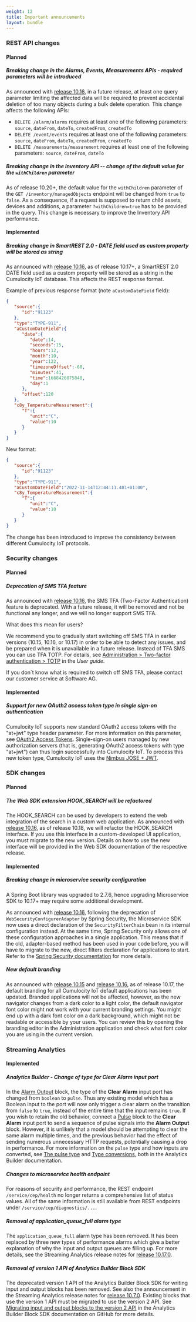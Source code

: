 ```yaml
---
weight: 12
title: Important announcements
layout: bundle
---
```


### REST API changes

#### Planned

##### Breaking change in the Alarms, Events, Measurements APIs - required parameters will be introduced

As announced with [release 10.16](/release-10-16-0/announcements-10-16-0), in a future release, at least one query parameter limiting the affected data will be required to prevent accidental deletion of too many objects during a bulk delete operation.
This change affects the following APIs:

* `DELETE /alarm/alarms` requires at least one of the following parameters: `source`, `dateFrom`, `dateTo`, `createdFrom`, `createdTo`
* `DELETE /event/events` requires at least one of the following parameters: `source`, `dateFrom`, `dateTo`, `createdFrom`, `createdTo`
* `DELETE /measurements/measurement` requires at least one of the following parameters: `source`, `dateFrom`, `dateTo`


##### Breaking change in the Inventory API -- change of the default value for the `withChildren` parameter

As of release 10.20+, the default value for the `withChildren` parameter of the `GET /inventory/managedObjects` endpoint will be changed from `true` to `false`.
As a consequence, if a request is supposed to return child assets, devices and additions, a parameter `?withChildren=true` has to be provided in the query.
This change is necessary to improve the Inventory API performance.

#### Implemented

##### Breaking change in SmartREST 2.0 - DATE field used as custom property will be stored as string

As announced with [release 10.16](/release-10-16-0/announcements-10-16-0), as of release 10.17+, a SmartREST 2.0 DATE field used as a custom property will be stored as a string in the Cumulocity IoT database.
This affects the REST response format.

Example of previous response format (note `aCustomDateField` field):

```json
{
   "source":{
      "id":"91123"
   },
   "type":"TYPE-911",
   "aCustomDateField":{
      "date":{
         "date":14,
         "seconds":15,
         "hours":12,
         "month":10,
         "year":122,
         "timezoneOffset":-60,
         "minutes":41,
         "time":1668426075840,
         "day":1
      },
      "offset":120
   },
   "c8y_TemperatureMeasurement":{
      "T":{
         "unit":"C",
         "value":10
      }
   }
}
```

New format:

```json
{
   "source":{
      "id":"91123"
   },
   "type":"TYPE-911",
   "aCustomDateField":"2022-11-14T12:44:11.481+01:00",
   "c8y_TemperatureMeasurement":{
      "T":{
         "unit":"C",
         "value":10
      }
   }
}
```
The change has been introduced to improve the consistency between different Cumulocity IoT protocols.

### Security changes

#### Planned

##### Deprecation of SMS TFA feature

As announced with [release 10.16](/release-10-16-0/announcements-10-16-0), the SMS TFA (Two-Factor Authentication) feature is deprecated. With a future release, it will be removed and not be functional any longer, and we will no longer support SMS TFA.

What does this mean for users?

We recommend you to gradually start switching off SMS TFA in earlier versions (10.15, 10.16, or 10.17) in order to be able to detect any issues, and be prepared when it is unavailable in a future release. Instead of TFA SMS you can use TFA TOTP. For details, see [Administration > Two-factor authentication > TOTP](https://cumulocity.com/guides/10.17.0/users-guide/administration/#totp-google-authenticator) in the *User guide*.

If you don´t know what is required to switch off SMS TFA, please contact our customer service at Software AG.

#### Implemented

##### Support for new OAuth2 access token type in single sign-on authentication

Cumulocity IoT supports new standard OAuth2 access tokens with the "at+jwt" type header parameter. For more information on this parameter, see [OAuth2 Access Tokens](https://datatracker.ietf.org/doc/html/rfc9068#name-header).
Single-sign-on users managed by new authorization servers (that is, generating OAuth2 access tokens with type "at+jwt") can thus login successfully into Cumulocity IoT.
To process this new token type, Cumulocity IoT uses the [Nimbus JOSE + JWT](https://connect2id.com/products/nimbus-jose-jwt).

### SDK changes

#### Planned

##### The Web SDK extension HOOK_SEARCH will be refactored

The HOOK_SEARCH can be used by developers to extend the web integration of the search in a custom web application. As announced with [release 10.16](/release-10-16-0/announcements-10-16-0), as of release 10.18, we will refactor the HOOK_SEARCH interface. If you use this interface in a custom-developed UI application, you must migrate to the new version. Details on how to use the new interface will be provided in the Web SDK documentation of the respective release.

#### Implemented

##### Breaking change in microservice security configuration

A Spring Boot library was upgraded to 2.7.6, hence upgrading Microservice SDK to 10.17+ may require some additional development.

As announced with [release 10.16](/release-10-16-0/announcements-10-16-0), following the deprecation of `WebSecurityConfigurerAdapter` by Spring Security, the Microservice SDK now uses a direct declaration of the `SecurityFilterChain` bean in its internal configuration instead. At the same time, Spring Security
only allows one of these configuration approaches in a single application. This means that if the old,
adapter-based method has been used in your code before, you will have to migrate to the new, direct filters
declaration for applications to start. Refer to the [Spring Security documentation](https://docs.spring.io/spring-security/reference/5.8/migration/servlet/config.html#_stop_using_websecurityconfigureradapter) for more details.

##### New default branding

As announced with [release 10.15](/release-10-15-0/announcements-10-15-0) and [release 10.16](/release-10-16-0/announcements-10-16-0), as of release 10.17, the default branding for all Cumulocity IoT default applications has been updated. Branded applications will not be affected, however, as the new navigator changes from a dark color to a light color, the default navigator font color might not work with your current branding settings. You might end up with a dark font color on a dark background, which might not be readable or accessible by your users. You can review this by opening the branding editor in the Administration application and check what font color you are using in the current version.

### Streaming Analytics

#### Implemented

##### Analytics Builder - Change of type for Clear Alarm input port

In the [Alarm Output](https://documentation.softwareag.com/pab/10.17.0/en/webhelp/pab-webhelp/index.html#page/pab-webhelp%2Fre_AnaBui_block_reference_Output_CreateAlarm.html) block,
the type of the **Clear Alarm** input port has changed from `boolean` to `pulse`.
Thus any existing model which has a Boolean input to the port will now only trigger a clear alarm on the transition
from `false` to `true`, instead of the entire time that the input remains `true`.
If you wish to retain the old behavior, connect a
[Pulse](https://documentation.softwareag.com/pab/10.17.0/en/webhelp/pab-webhelp/index.html#page/pab-webhelp%2Fre_AnaBui_block_reference_Flow_Manipulation_Pulse.html)
block to the **Clear Alarm** input port to send a sequence of pulse signals into the **Alarm Output** block.
However, it is unlikely that a model should be attempting to clear the same alarm multiple times,
and the previous behavior had the effect of sending numerous unnecessary HTTP requests, potentially causing a drop in performance.
For more information on the `pulse` type and how inputs are converted, see
[The pulse type](https://documentation.softwareag.com/pab/10.17.0/en/webhelp/pab-webhelp/index.html#page/pab-webhelp%2Fco-AnaBui_pulse_type.html) and
[Type conversions](https://documentation.softwareag.com/pab/10.17.0/en/webhelp/pab-webhelp/index.html#page/pab-webhelp%2Fco-AnaBui_type_conversions.html),
both in the Analytics Builder documentation.

##### Changes to microservice health endpoint

For reasons of security and performance, the REST endpoint `/service/cep/health` no longer returns a comprehensive list of status values. All of the same information is still available from REST endpoints under `/service/cep/diagnostics/...`.

##### Removal of application_queue_full alarm type

The `application_queue_full` alarm type has been removed. It has been replaced by three new types of
performance alarms which give a better explanation of why the input and output queues are filling up.
For more details, see the Streaming Analytics release notes for
[release 10.17.0](/release-10-17-0/streaming-analytics-10-17-0).

##### Removal of version 1 API of Analytics Builder Block SDK

The deprecated version 1 API of the Analytics Builder Block SDK for writing input and output blocks has been removed.
See also the announcement in the Streaming Analytics release notes for
[release 10.7.0](/release-10-7-0/streaming-analytics-10-7-0/#10_7_0).
Existing blocks that use the version 1 API must be migrated to use the version 2 API.
See [Migrating input and output blocks to the version 2 API](https://github.com/SoftwareAG/apama-analytics-builder-block-sdk/blob/rel/10.17.0.x/doc/150-MigrateInputOutputBlocks.md)
in the Analytics Builder Block SDK documentation on GitHub for more details.
